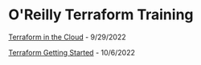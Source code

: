 # O'Reilly Terraform Training

[Terraform in the Cloud](Terraform-in-the-Cloud.md) - 9/29/2022

[Terraform Getting Started](Terraform-Getting-Started.md) - 10/6/2022
